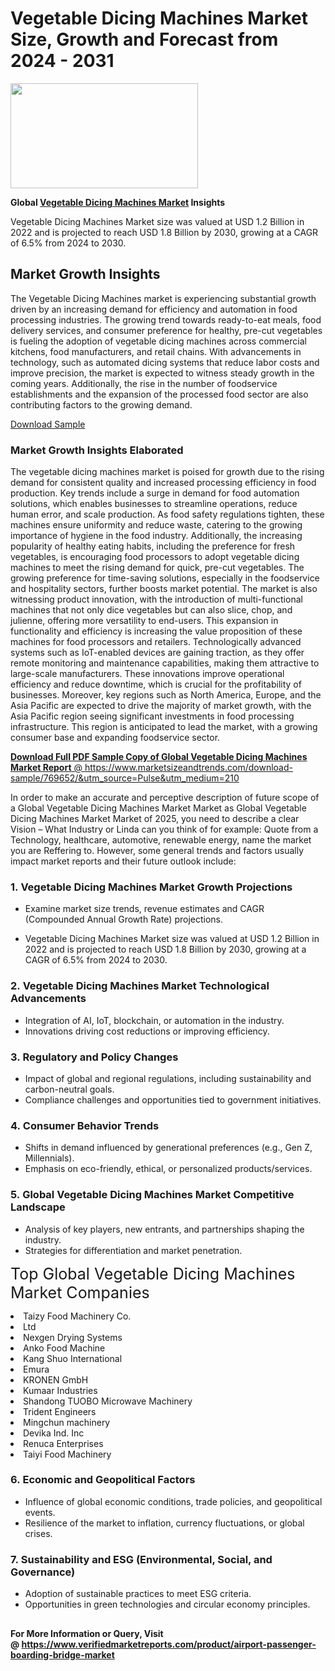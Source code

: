 <H1>Vegetable Dicing Machines Market Size, Growth and Forecast from 2024 - 2031</H1><img class="aligncenter size-medium wp-image-584254" src="https://thirdeyenews.in/wp-content/uploads/2024/09/Global-Market-Research-300x168.jpeg" alt="" width="300" height="168" /><p><strong>Global&nbsp;<a href="https://www.marketsizeandtrends.com/download-sample/769652/&amp;utm_source=Pulse&amp;utm_medium=210">Vegetable Dicing Machines Market</a> Insights</strong></p><p>Vegetable Dicing Machines Market size was valued at USD 1.2 Billion in 2022 and is projected to reach USD 1.8 Billion by 2030, growing at a CAGR of 6.5% from 2024 to 2030.</p><p><h2>Market Growth Insights</h2> <p>The Vegetable Dicing Machines market is experiencing substantial growth driven by an increasing demand for efficiency and automation in food processing industries. The growing trend towards ready-to-eat meals, food delivery services, and consumer preference for healthy, pre-cut vegetables is fueling the adoption of vegetable dicing machines across commercial kitchens, food manufacturers, and retail chains. With advancements in technology, such as automated dicing systems that reduce labor costs and improve precision, the market is expected to witness steady growth in the coming years. Additionally, the rise in the number of foodservice establishments and the expansion of the processed food sector are also contributing factors to the growing demand.</p> <p><a href="#">Download Sample</a></p> <h3>Market Growth Insights Elaborated</h3> <p>The vegetable dicing machines market is poised for growth due to the rising demand for consistent quality and increased processing efficiency in food production. Key trends include a surge in demand for food automation solutions, which enables businesses to streamline operations, reduce human error, and scale production. As food safety regulations tighten, these machines ensure uniformity and reduce waste, catering to the growing importance of hygiene in the food industry. Additionally, the increasing popularity of healthy eating habits, including the preference for fresh vegetables, is encouraging food processors to adopt vegetable dicing machines to meet the rising demand for quick, pre-cut vegetables. The growing preference for time-saving solutions, especially in the foodservice and hospitality sectors, further boosts market potential. The market is also witnessing product innovation, with the introduction of multi-functional machines that not only dice vegetables but can also slice, chop, and julienne, offering more versatility to end-users. This expansion in functionality and efficiency is increasing the value proposition of these machines for food processors and retailers. Technologically advanced systems such as IoT-enabled devices are gaining traction, as they offer remote monitoring and maintenance capabilities, making them attractive to large-scale manufacturers. These innovations improve operational efficiency and reduce downtime, which is crucial for the profitability of businesses. Moreover, key regions such as North America, Europe, and the Asia Pacific are expected to drive the majority of market growth, with the Asia Pacific region seeing significant investments in food processing infrastructure. This region is anticipated to lead the market, with a growing consumer base and expanding foodservice sector. <p><a href="#"></p><p><span class=""><strong>Download Full PDF Sample Copy of Global Vegetable Dicing Machines Market Report</strong> @ <a href="https://www.marketsizeandtrends.com/download-sample/769652/&amp;utm_source=Pulse&amp;utm_medium=210" target="_blank">https://www.marketsizeandtrends.com/download-sample/769652/&amp;utm_source=Pulse&amp;utm_medium=210</a></span></p><p>In order to make an accurate and perceptive description of future scope of a Global&nbsp;Vegetable Dicing Machines Market Market as Global&nbsp;Vegetable Dicing Machines Market Market of 2025, you need to describe a clear Vision &ndash; What Industry or Linda can you think of for example: Quote from a Technology, healthcare, automotive, renewable energy, name the market you are Reffering to. However, some general trends and factors usually impact market reports and their future outlook include:</p><h3>1.&nbsp;<strong>Vegetable Dicing Machines Market Growth Projections</strong></h3><ul><li>Examine market size trends, revenue estimates and CAGR (Compounded Annual Growth Rate) projections.</li><li><p>Vegetable Dicing Machines Market size was valued at USD 1.2 Billion in 2022 and is projected to reach USD 1.8 Billion by 2030, growing at a CAGR of 6.5% from 2024 to 2030.</p></li></ul><h3>2.&nbsp;<strong>Vegetable Dicing Machines Market Technological Advancements</strong></h3><ul><li>Integration of AI, IoT, blockchain, or automation in the industry.</li><li>Innovations driving cost reductions or improving efficiency.</li></ul><h3>3.&nbsp;<strong>Regulatory and Policy Changes</strong></h3><ul><li>Impact of global and regional regulations, including sustainability and carbon-neutral goals.</li><li>Compliance challenges and opportunities tied to government initiatives.</li></ul><h3>4.&nbsp;<strong>Consumer Behavior Trends</strong></h3><ul><li>Shifts in demand influenced by generational preferences (e.g., Gen Z, Millennials).</li><li>Emphasis on eco-friendly, ethical, or personalized products/services.</li></ul><h3>5.&nbsp;<strong>Global Vegetable Dicing Machines Market Competitive Landscape</strong></h3><ul><li>Analysis of key players, new entrants, and partnerships shaping the industry.</li><li>Strategies for differentiation and market penetration.</li></ul><p data-pm-slice="1 1 []"><span style="color: inherit; font-family: inherit; font-size: 25px;">Top Global Vegetable Dicing Machines Market Companies</span></p><div class="" data-test-id=""><p><li>Taizy Food Machinery Co.</li><li> Ltd</li><li> Nexgen Drying Systems</li><li> Anko Food Machine</li><li> Kang Shuo International</li><li> Emura</li><li> KRONEN GmbH</li><li> Kumaar Industries</li><li> Shandong TUOBO Microwave Machinery</li><li> Trident Engineers</li><li> Mingchun machinery</li><li> Devika Ind. Inc</li><li> Renuca Enterprises</li><li> Taiyi Food Machinery</li></p></div><h3>6.&nbsp;<strong>Economic and Geopolitical Factors</strong></h3><ul><li>Influence of global economic conditions, trade policies, and geopolitical events.</li><li>Resilience of the market to inflation, currency fluctuations, or global crises.</li></ul><h3>7.&nbsp;<strong>Sustainability and ESG (Environmental, Social, and Governance)</strong></h3><ul><li>Adoption of sustainable practices to meet ESG criteria.</li><li>Opportunities in green technologies and circular economy principles.</li></ul><h2><strong style="font-size: 14px;">For More Information or Query, Visit @&nbsp;</strong><a style="background-color: #ffffff; font-size: 14px;" href="https://www.marketsizeandtrends.com/report/vegetable-dicing-machines-market/" target="_blank">https://www.verifiedmarketreports.com/product/airport-passenger-boarding-bridge-market</a></h2>
